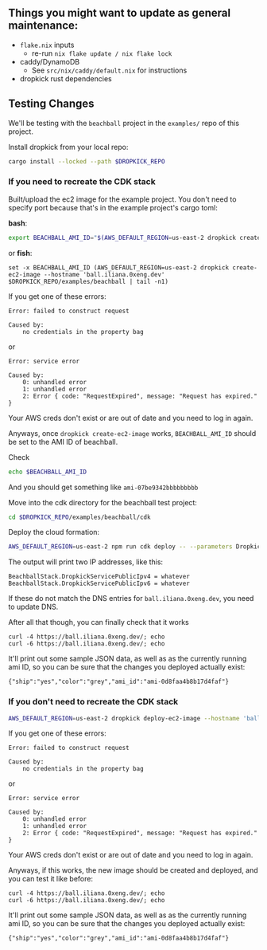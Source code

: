 
## Things you might want to update as general maintenance:

- `flake.nix` inputs
    - re-run `nix flake update / nix flake lock`
- caddy/DynamoDB
    - See `src/nix/caddy/default.nix` for instructions
- dropkick rust dependencies

## Testing Changes

We'll be testing with the `beachball` project in the `examples/` repo of this
project.

Install dropkick from your local repo:

```bash
cargo install --locked --path $DROPKICK_REPO
```

### If you need to recreate the CDK stack

Built/upload the ec2 image for the example project. You don't need to specify port because that's in the example project's cargo toml:

**bash**:

```bash
export BEACHBALL_AMI_ID="$(AWS_DEFAULT_REGION=us-east-2 dropkick create-ec2-image --hostname 'ball.iliana.0xeng.dev' $DROPKICK_REPO/examples/beachball | tail -n1)"
```

or **fish**:

```fish
set -x BEACHBALL_AMI_ID (AWS_DEFAULT_REGION=us-east-2 dropkick create-ec2-image --hostname 'ball.iliana.0xeng.dev' $DROPKICK_REPO/examples/beachball | tail -n1)
```

If you get one of these errors:

```
Error: failed to construct request

Caused by:
    no credentials in the property bag
```

or

```
Error: service error

Caused by:
    0: unhandled error
    1: unhandled error
    2: Error { code: "RequestExpired", message: "Request has expired." }
```

Your AWS creds don't exist or are out of date and you need to log in again.

Anyways, once `dropkick create-ec2-image` works, `BEACHBALL_AMI_ID` should be set to the AMI ID of beachball.

Check

```bash
echo $BEACHBALL_AMI_ID
```

And you should get something like `ami-07be9342bbbbbbbbb`

Move into the cdk directory for the beachball test project:

```bash
cd $DROPKICK_REPO/examples/beachball/cdk
```

Deploy the cloud formation:

```bash
AWS_DEFAULT_REGION=us-east-2 npm run cdk deploy -- --parameters DropkickImageId=$BEACHBALL_AMI_ID
```

The output will print two IP addresses, like this:

```
BeachballStack.DropkickServicePublicIpv4 = whatever
BeachballStack.DropkickServicePublicIpv6 = whatever
```

If these do not match the DNS entries for `ball.iliana.0xeng.dev`, you need to update DNS.

After all that though, you can finally check that it works

```
curl -4 https://ball.iliana.0xeng.dev/; echo
curl -6 https://ball.iliana.0xeng.dev/; echo
```

It'll print out some sample JSON data, as well as as the currently running ami
ID, so you can be sure that the changes you deployed actually exist:

```
{"ship":"yes","color":"grey","ami_id":"ami-0d8faa4b8b17d4faf"}
```


### If you don't need to recreate the CDK stack

```bash
AWS_DEFAULT_REGION=us-east-2 dropkick deploy-ec2-image --hostname 'ball.iliana.0xeng.dev' $DROPKICK_REPO/examples/beachball BeachballStack
```

If you get one of these errors:

```
Error: failed to construct request

Caused by:
    no credentials in the property bag
```

or

```
Error: service error

Caused by:
    0: unhandled error
    1: unhandled error
    2: Error { code: "RequestExpired", message: "Request has expired." }
```

Your AWS creds don't exist or are out of date and you need to log in again.

Anyways, if this works, the new image should be created and deployed, and you can test it like before:

```
curl -4 https://ball.iliana.0xeng.dev/; echo
curl -6 https://ball.iliana.0xeng.dev/; echo
```

It'll print out some sample JSON data, as well as as the currently running ami
ID, so you can be sure that the changes you deployed actually exist:

```
{"ship":"yes","color":"grey","ami_id":"ami-0d8faa4b8b17d4faf"}
```
